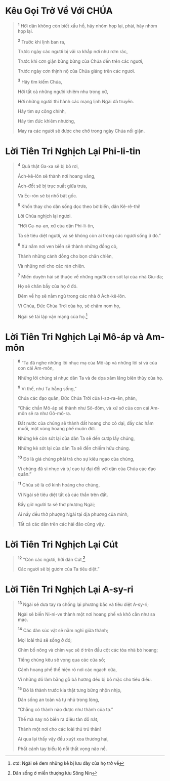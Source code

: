 # Kêu Gọi Trở Về Với CHÚA

> <sup><b>1</b></sup> Hỡi dân không còn biết xấu hổ, hãy nhóm họp lại, phải, hãy nhóm họp lại.
> 
> <sup><b>2</b></sup> Trước khi lịnh ban ra,
> 
> Trước ngày các ngươi bị vãi ra khắp nơi như rơm rác,
> 
> Trước khi cơn giận bừng bừng của Chúa đến trên các ngươi,
> 
> Trước ngày cơn thịnh nộ của Chúa giáng trên các ngươi.
> 
> <sup><b>3</b></sup> Hãy tìm kiếm Chúa,
> 
> Hỡi tất cả những người khiêm nhu trong xứ,
> 
> Hỡi những người thi hành các mạng lịnh Ngài đã truyền.
> 
> Hãy tìm sự công chính,
> 
> Hãy tìm đức khiêm nhường,
> 
> May ra các ngươi sẽ được che chở trong ngày Chúa nổi giận.
>


# Lời Tiên Tri Nghịch Lại Phi-li-tin

> <sup><b>4</b></sup> Quả thật Ga-xa sẽ bị bỏ rơi,
> 
> Ách-kê-lôn sẽ thành nơi hoang vắng,
> 
> Ách-đốt sẽ bị trục xuất giữa trưa,
> 
> Và Éc-rôn sẽ bị nhổ bật gốc.
> 
> <sup><b>5</b></sup> Khốn thay cho dân sống dọc theo bờ biển, dân Kê-rê-thi!
> 
> Lời Chúa nghịch lại ngươi.
> 
> “Hỡi Ca-na-an, xứ của dân Phi-li-tin,
> 
> Ta sẽ tiêu diệt ngươi, và sẽ không còn ai trong các ngươi sống ở đó.”
> 
> <sup><b>6</b></sup> Xứ nằm nơi ven biển sẽ thành những đồng cỏ,
> 
> Thành những cánh đồng cho bọn chăn chiên,
> 
> Và những nơi cho các ràn chiên.
> 
> <sup><b>7</b></sup> Miền duyên hải sẽ thuộc về những người còn sót lại của nhà Giu-đa;
> 
> Họ sẽ chăn bầy của họ ở đó.
> 
> Ðêm về họ sẽ nằm ngủ trong các nhà ở Ách-kê-lôn.
> 
> Vì Chúa, Ðức Chúa Trời của họ, sẽ chăm nom họ,
> 
> Ngài sẽ tái lập vận mạng của họ.[^1]
>


# Lời Tiên Tri Nghịch Lại Mô-áp và Am-môn

> <sup><b>8</b></sup> “Ta đã nghe những lời nhục mạ của Mô-áp và những lời sỉ vả của con cái Am-môn,
> 
> Những lời chúng sỉ nhục dân Ta và đe dọa xâm lăng biên thùy của họ.
> 
> <sup><b>9</b></sup> Vì thế, như Ta hằng sống,”
> 
> Chúa các đạo quân, Ðức Chúa Trời của I-sơ-ra-ên, phán,
> 
> “Chắc chắn Mô-áp sẽ thành như Sô-đôm, và xứ sở của con cái Am-môn sẽ ra như Gô-mô-ra.
> 
> Ðất nước của chúng sẽ thành đất hoang cho cỏ dại, đầy các hầm muối, một vùng hoang phế muôn đời.
> 
> Những kẻ còn sót lại của dân Ta sẽ đến cướp lấy chúng,
> 
> Những kẻ sót lại của dân Ta sẽ đến chiếm hữu chúng.
> 
> <sup><b>10</b></sup> Ðó là giá chúng phải trả cho sự kiêu ngạo của chúng,
> 
> Vì chúng đã sỉ nhục và tự cao tự đại đối với dân của Chúa các đạo quân.”
>


> <sup><b>11</b></sup> Chúa sẽ là cớ kinh hoàng cho chúng,
> 
> Vì Ngài sẽ tiêu diệt tất cả các thần trên đất.
> 
> Bấy giờ người ta sẽ thờ phượng Ngài;
> 
> Ai nấy đều thờ phượng Ngài tại địa phương của mình,
> 
> Tất cả các dân trên các hải đảo cũng vậy.
>


# Lời Tiên Tri Nghịch Lại Cút

> <sup><b>12</b></sup> “Còn các ngươi, hỡi dân Cút,[^2]
> 
> Các ngươi sẽ bị gươm của Ta tiêu diệt.”
>


# Lời Tiên Tri Nghịch Lại A-sy-ri

> <sup><b>13</b></sup> Ngài sẽ đưa tay ra chống lại phương bắc và tiêu diệt A-sy-ri;
> 
> Ngài sẽ biến Ni-ni-ve thành một nơi hoang phế và khô cằn như sa mạc.
> 
> <sup><b>14</b></sup> Các đàn súc vật sẽ nằm nghỉ giữa thành;
> 
> Mọi loài thú sẽ sống ở đó;
> 
> Chim bồ nông và chim vạc sẽ ở trên đầu cột các tòa nhà bỏ hoang;
> 
> Tiếng chúng kêu sẽ vọng qua các cửa sổ;
> 
> Cảnh hoang phế thể hiện rõ nơi các ngạch cửa,
> 
> Vì những đồ làm bằng gỗ bá hương đều bị bỏ mặc cho tiêu điều.
> 
> <sup><b>15</b></sup> Ðó là thành trước kia thật tưng bừng nhộn nhịp,
> 
> Dân sống an toàn và tự nhủ trong lòng,
> 
> “Chẳng có thành nào được như thành của ta.”
> 
> Thế mà nay nó biến ra điêu tàn đổ nát,
> 
> Thành một nơi cho các loài thú trú thân!
> 
> Ai qua lại thấy vậy đều xuýt xoa thương hại,
> 
> Phất cánh tay biểu lộ nỗi thất vọng não nề.
>

[^1]: ctd: Ngài sẽ đem những kẻ bị lưu đày của họ trở về
[^2]: Dân sống ở miền thượng lưu Sông Nin